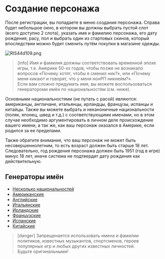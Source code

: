 # Создание персонажа

После регистрации, вы попадаете в меню создания персонажа. Справа будет небольшое окно, в котором вы должны выбрать пустой слот (всего доступно 2 слота), указать имя и фамилию персонажа, его дату рождения, расу, пол и выбрать один из стартовых скинов, который впоследствии можно будет сменить путём покупки в магазине одежды.

![RIS44d109.png](http://static1.keep4u.ru/2017/06/09/RIS44d109.png)

> [info]
> Имя и фамилия должны соответствовать временной эпохе игры, т.е. Америке 50-хх годов, чтобы позже не возникало вопросов «Почему хотят, чтобы я сменил ник?», или «Почему меня кикают и говорят, что у меня нонРП никнейм?».  
> Если вам сложно придумать имя, вы можете воспользоваться генератороми имён по национальностям (см. ниже).

Основными национальностями (не путать с расой) являются: американцы, англичане, итальянцы, ирландцы, французы, испанцы и китайцы. Также вы можете выбрать и неканоничные национальности (поляк, японец, швед и т.д.) с соответствующими именами, но в этом случае необходимо аргументировать в личном деле происхождение вашего имени, а так же, как ваш персонаж оказался в Америке, если родился за ее пределами.

Также обратите внимание, что ваш персонаж не может быть несовершеннолетним, то есть возраст должен быть старше 18 лет. Следовательно, год рождения персонажа должен быть 1951 (год в игре) минус 18 лет, иначе система не подтвердит дату рождения как действительную.

## Генераторы имён
- [Несколько национальностей](http://nickname.play-force.ru/)
- [Американские](http://fallout-nevada.ucoz.ru/fall_lab/name_americ.htm)
- [Английские](http://london-life.ru/anglijskie-imena/)
- [Итальянские](http://kurufin.ru/html/Name_generator/random_name_italian.html)
- [Ирландские](http://kurufin.ru/html/Name_generator/random_name_en-irish.html)
- [Французские](http://kurufin.ru/html/Name_generator/random_name_french.html)
- [Испанские](http://kurufin.ru/html/Name_generator/random_name_spain.html)
- [Китайские](http://www.fantasynamegenerators.com/chinese_names.php)

> [danger]
> Запрещенается использовать имена и фамилии политиков, известных музыкантов, спортсменов, героев популярных игр и любых других известных личностей.  
> Будьте оригинальными!
